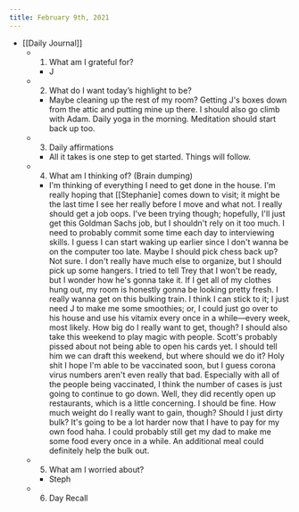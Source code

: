 ```yaml
---
title: February 9th, 2021
---
```


- [[Daily Journal]]
	 - 1. What am I grateful for?
		 - J

	 - 2. What do I want today’s highlight to be?
		 - Maybe cleaning up the rest of my room? Getting J's boxes down from the attic and putting mine up there. I should also go climb with Adam. Daily yoga in the morning. Meditation should start back up too. 

	 - 3. Daily affirmations
		 - All it takes is one step to get started. Things will follow. 

	 - 4. What am I thinking of? (Brain dumping)
		 - I'm thinking of everything I need to get done in the house. I'm really hoping that [[Stephanie] comes down to visit; it might be the last time I see her really before I move and what not. I really should get a job oops. I've been trying though; hopefully, I'll just get this Goldman Sachs job, but I shouldn't rely on it too much. I need to probably commit some time each day to interviewing skills. I guess I can start waking up earlier since I don't wanna be on the computer too late. Maybe I should pick chess back up? Not sure. I don't really have much else to organize, but I should pick up some hangers. I tried to tell Trey that I won't be ready, but I wonder how he's gonna take it. If I get all of my clothes hung out, my room is honestly gonna be looking pretty fresh. I really wanna get on this bulking train. I think I can stick to it; I just need J to make me some smoothies; or, I could just go over to his house and use his vitamix every once in a while—every week, most likely. How big do I really want to get, though? I should also take this weekend to play magic with people. Scott's probably pissed about not being able to open his cards yet. I should tell him we can draft this weekend, but where should we do it? Holy shit I hope I'm able to be vaccinated soon, but I guess corona virus numbers aren't even really that bad. Especially with all of the people being vaccinated, I think the number of cases is just going to continue to go down. Well, they did recently open up restaurants, which is a little concerning. I should be fine. How much weight do I really want to gain, though? Should I just dirty bulk? It's going to be a lot harder now that I have to pay for my own food haha. I could probably still get my dad to make me some food every once in a while. An additional meal could definitely help the bulk out. 

	 - 5. What am I worried about?
		 - Steph

	 - 6. Day Recall
